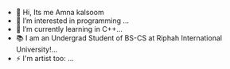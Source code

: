 - 👋 Hi, Its me Amna kalsoom
- 👀 I’m interested in programming ...
- 🌱 I’m currently learning in C++...
- 📚 I am an Undergrad Student of BS-CS at Riphah International University!...
- ⚡ I'm artist too: ...

<!---
Amnakalsoom/Amnakalsoom is a ✨ special ✨ repository because its `README.md` (this file) appears on your GitHub profile.
You can click the Preview link to take a look at your changes.
--->

